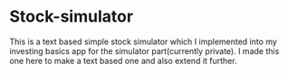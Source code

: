 # Stock-simulator
This is a text based simple stock simulator which I implemented into my investing basics app for the simulator part(currently private). I made this one here to make a text based one and also extend it further.

